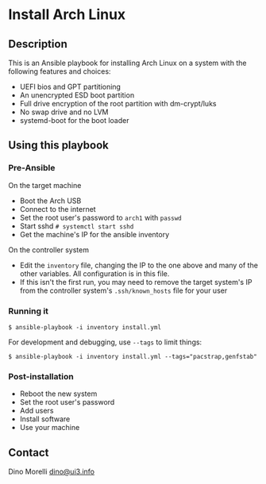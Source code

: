 # Install Arch Linux

## Description

This is an Ansible playbook for installing Arch Linux on a system with the
following features and choices:

- UEFI bios and GPT partitioning
- An unencrypted ESD boot partition
- Full drive encryption of the root partition with dm-crypt/luks
- No swap drive and no LVM
- systemd-boot for the boot loader

## Using this playbook

### Pre-Ansible

On the target machine

- Boot the Arch USB
- Connect to the internet
- Set the root user's password to `arch1` with `passwd`
- Start sshd `# systemctl start sshd`
- Get the machine's IP for the ansible inventory

On the controller system

- Edit the `inventory` file, changing the IP to the one above and many of the
  other variables. All configuration is in this file.
- If this isn't the first run, you may need to remove the target system's IP
  from the controller system's `.ssh/known_hosts` file for your user

### Running it

    $ ansible-playbook -i inventory install.yml

For development and debugging, use `--tags` to limit things:

    $ ansible-playbook -i inventory install.yml --tags="pacstrap,genfstab"

### Post-installation

- Reboot the new system
- Set the root user's password
- Add users
- Install software
- Use your machine


## Contact

Dino Morelli <dino@ui3.info>
